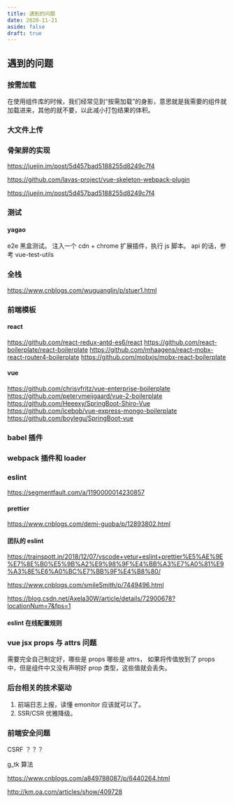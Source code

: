 ```yaml
---
title: 遇到的问题
date: 2020-11-21
aside: false
draft: true
---
```


## 遇到的问题

### 按需加载

在使用组件库的时候，我们经常见到“按需加载”的身影，意思就是我需要的组件就加载进来，其他的就不要，以此减小打包结果的体积。

### 大文件上传

### 骨架屏的实现

https://juejin.im/post/5d457bad5188255d8249c7f4

https://github.com/lavas-project/vue-skeleton-webpack-plugin

https://juejin.im/post/5d457bad5188255d8249c7f4

### 测试

#### yagao

e2e 黑盒测试。
注入一个 cdn + chrome 扩展插件，执行 js 脚本。 api 的话，参考 vue-test-utils

### 全栈

https://www.cnblogs.com/wuguanglin/p/stuer1.html

### 前端模板

#### react

https://github.com/react-redux-antd-es6/react
https://github.com/react-boilerplate/react-boilerplate
https://github.com/mhaagens/react-mobx-react-router4-boilerplate
https://github.com/mobxjs/mobx-react-boilerplate

#### vue

https://github.com/chrisvfritz/vue-enterprise-boilerplate
https://github.com/petervmeijgaard/vue-2-boilerplate
https://github.com/Heeexy/SpringBoot-Shiro-Vue
https://github.com/icebob/vue-express-mongo-boilerplate
https://github.com/boylegu/SpringBoot-vue

### babel 插件

### webpack 插件和 loader

### eslint

https://segmentfault.com/a/1190000014230857

#### prettier

https://www.cnblogs.com/demi-guoba/p/12893802.html

#### 团队的 eslint

https://trainspott.in/2018/12/07/vscode+vetur+eslint+prettier%E5%AE%9E%E7%8E%B0%E5%9B%A2%E9%98%9F%E4%BB%A3%E7%A0%81%E9%A3%8E%E6%A0%BC%E7%BB%9F%E4%B8%80/

https://www.cnblogs.com/smileSmith/p/7449496.html

https://blog.csdn.net/Axela30W/article/details/72900678?locationNum=7&fps=1

#### eslint 在线配置规则

### vue jsx props 与 attrs 问题

需要完全自己制定好，哪些是 props 哪些是 attrs， 如果将传值放到了 props 中，但是组件中又没有声明好 prop 类型，这些值就会丢失。

### 后台相关的技术驱动

1. 前端日志上报，读懂 emonitor 应该就可以了。
2. SSR/CSR 优雅降级。

### 前端安全问题

CSRF ？？？

g_tk 算法

https://www.cnblogs.com/a849788087/p/6440264.html

http://km.oa.com/articles/show/409728
